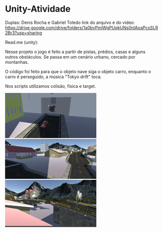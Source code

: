 # Unity-Atividade

Duplas: Denis Rocha e Gabriel Toledo
link do arquivo e do video: https://drive.google.com/drive/folders/1a0byPmlWgPUqkUNs0nlAoaPcsSLR2Br3?usp=sharing


Read.me (unity):

Nesse projeto o jogo é feito a partir de pistas, prédios, casas e alguns outros obstáculos.
Se passa em um cenário urbano, cercado por montanhas.

O código foi feito para que o objeto nave siga o objeto carro, enquanto o carro é perseguido, a música "Tokyo drift" toca.

Nos scripts utilizamos colisão, física e target.


<img src="img/unity.png" width="300px" weight="300px">



<img src="img/unity1.png" width="300px" weight="300px">



<img src="img/unity3.png" width="300px" weight="300px">



